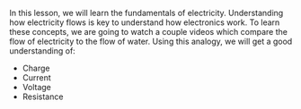 In this lesson, we will learn the fundamentals of electricity. Understanding how electricity flows is key to understand how electronics work. To learn these concepts, we are going to watch a couple videos which compare the flow of electricity to the flow of water. Using this analogy, we will get a good understanding of:

* Charge
* Current
* Voltage
* Resistance
